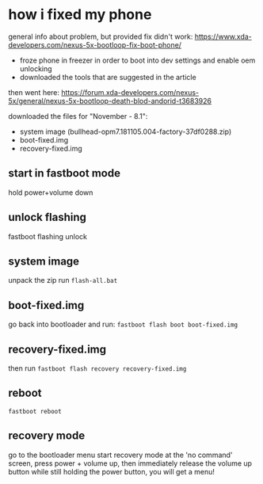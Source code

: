 # how i fixed my phone
general info about problem, but provided fix didn't work: https://www.xda-developers.com/nexus-5x-bootloop-fix-boot-phone/
- froze phone in freezer in order to boot into dev settings and enable oem unlocking
- downloaded the tools that are suggested in the article

then went here: https://forum.xda-developers.com/nexus-5x/general/nexus-5x-bootloop-death-blod-andorid-t3683926

downloaded the files for "November - 8.1":
- system image (bullhead-opm7.181105.004-factory-37df0288.zip)
- boot-fixed.img
- recovery-fixed.img

## start in fastboot mode
hold power+volume down

## unlock flashing
fastboot flashing unlock

## system image
unpack the zip
run `flash-all.bat`

## boot-fixed.img
go back into bootloader and run:
`fastboot flash boot boot-fixed.img`

## recovery-fixed.img
then run `fastboot flash recovery recovery-fixed.img`

## reboot
`fastboot reboot`

## recovery mode
go to the bootloader menu
start recovery mode
at the 'no command' screen, press power + volume up, then immediately release the volume up button while
still holding the power button, you will get a menu!

